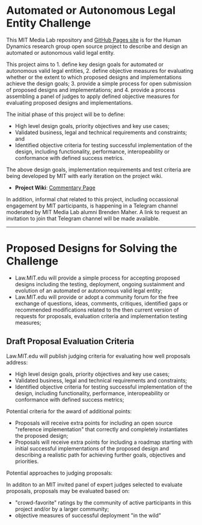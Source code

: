# Automated or Autonomous Legal Entity Challenge

This MIT Media Lab repository and [GitHub Pages site]( https://mitmedialab.github.io/AutomatedLegalEntityChallenge) is for the Human Dynamics research group open source project to describe and design an automated or autonomous valid legal entity. 

This project aims to 1. define key design goals for automated or autonomous valid legal entities, 2. define objective measures for evaluating whether or the extent to which proposed designs and implementations achieve the design goals; 3. provide a simple process for open submission of proposed designs and implementations; and 4. provide a process assembling a panel of judges to apply defined objective measures for evaluating proposed designs and implementations.

The initial phase of this project will be to define:

* High level design goals, priority objectives and key use cases;
* Validated business, legal and technical requirements and constraints; and
* Identified objective criteria for testing successful implementation of the design, including functionality, performance, interopeability or conformance with defined success metrics.

The above design goals, implementation requirements and test criteria are being developed by MIT with early iteration on the project wiki.  

* **Project Wiki**: [Commentary Page](https://github.com/mitmedialab/AutomatedLegalEntityChallenge/wiki/Commentary)

In addition, informal chat related to this project, including occassional engagement by MIT participants, is happening in a Telegram channel moderated by MIT Media Lab alumni Brenden Maher.  A link to request an invitation to join that Telegram channel will be made available. 

------------

# Proposed Designs for Solving the Challenge

* Law.MIT.edu will provide a simple process for accepting proposed designs including the testing, deployment, ongoing sustainment and evolution of an automated or autonomous valid legal entity;
* Law.MIT.edu will provide or adopt a community forum for the free exchange of questions, ideas, comments, critiques, identified gaps or recommended modifications related to the then current version of requests for proposals, evaluation criteria and implementation testing measures;

## Draft Proposal Evaluation Criteria

Law.MIT.edu will publish judging criteria for evaluating how well proposals address:

* High level design goals, priority objectives and key use cases;
* Validated business, legal and technical requirements and constraints;
* Identified objective criteria for testing successful implementation of the design, including functionality, performance, interopeability or conformance with defined success metrics;

Potential criteria for the award of additional points:

* Proposals will receive extra points for including an open source "reference implementation" that correctly and completely instantiates the proposed design;
* Proposals will receive extra points for including a roadmap starting with initial successful implementations of the proposed design and describing a realistic path for achieving further goals, objectives and priorities.

Potential approaches to judging proposals:

In additon to an MIT invited panel of expert judges selected to evaluate proposals, proposals may be evaluated based on:

* "crowd-favorite" ratings by the community of active participants in this project and/or by a larger community; 
* objective measures of successful deployment "in the wild" 

